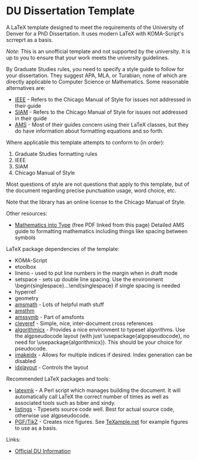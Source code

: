 # DU Dissertation Template
A LaTeX template designed to meet the requirements of the University of Denver for a PhD Dissertation. It uses modern LaTeX with KOMA-Script's scrreprt as a basis.

*Note*: This is an unofficial template and not supported by the university. It is up to you to ensure that your work meets the university guidelines.

By Graduate Studies rules, you need to specify a style guide to follow for your dissertation. They suggest APA, MLA, or Turabian, none of which are directly applicable to Computer Science or Mathematics. Some reasonable alternatives are:
* [IEEE](https://www.computer.org/portal/web/publications/styleguide) - Refers to the Chicago Manual of Style for issues not addressed in their guide
* [SIAM](http://www.siam.org/journals/auth-info.php) - Refers to the Chicago Manual of Style for issues not addressed in their guide
* [AMS](http://www.ams.org/publications/authors/tex/author-handbook) - Most of their guides concern using their LaTeX classes, but they do have information about formatting equations and so forth.

Where applicable this template attempts to conform to (in order):
1. Graduate Studies formatting rules
2. IEEE
3. SIAM
4. Chicago Manual of Style

Most questions of style are not questions that apply to this template, but of the document regarding precise punctuation usage, word choice, etc.

Note that the library has an online license to the Chicago Manual of Style.

Other resources:
* [Mathematics into Type](http://www.ams.org/publications/authors/authors) (free PDF linked from this page)  Detailed AMS guide to formatting mathematics including things like spacing between symbols

LaTeX package dependencies of the template:
* KOMA-Script
* etoolbox
* lineno - used to put line numbers in the margin when in draft mode
* setspace - sets up double line spacing. Use the environment \begin{singlespace}...\end{singlespace} if single spacing is needed
* hyperref
* geometry
* [amsmath](http://www.ams.org/publications/authors/tex/amslatex) - Lots of helpful math stuff
* [amsthm](https://www.ctan.org/pkg/amsthm)
* [amssymb](https://www.ctan.org/pkg/amsfonts) - Part of amsfonts
* [cleveref](https://www.ctan.org/pkg/cleveref) - Simple, nice, inter-document cross references
* [algorithmicx](https://www.ctan.org/pkg/algorithmicx) - Provides a nice environment to typeset algorithms. Use the algpseudocode layout (with just \usepackage{algopseudocode}, no need for \usepackage{algorithmicx}). This should be your choice for pseudocode.
* [imakeidx](https://www.ctan.org/pkg/imakeidx) - Allows for multiple indices if desired. Index generation can be disabled
* [idxlayout](https://www.ctan.org/pkg/idxlayout) - Controls the layout

Recommended LaTeX packages and tools:
* [latexmk](http://personal.psu.edu/jcc8//software/latexmk-jcc/) - A Perl script which manages building the document. It will automatically call LaTeX the correct number of times as well as associated tools such as biber and xindy.
* [listings](https://www.ctan.org/pkg/listings) - Typesets source code well. Best for actual source code, otherwise use algpseudocode.
* [PGF/TikZ](https://www.ctan.org/pkg/pgf) - Creates nice figures. See [TeXample.net](http://www.texample.net/tikz/) for example figures to use as a basis.

Links:
* [Official DU Information](http://www.du.edu/currentstudents/graduates/graduationinformation.html)
